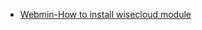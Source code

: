 * [Webmin-How to install wisecloud module](https://github.com/ivan0124/my-study/wiki/Webmin-How-to-install-wisecloud-module)
